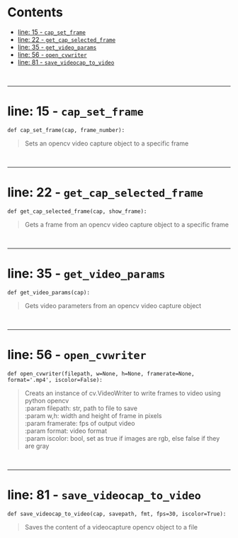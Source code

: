 



Contents
========

* [line: 15 - `cap_set_frame`](#line-15---cap_set_frame)
* [line: 22 - `get_cap_selected_frame`](#line-22---get_cap_selected_frame)
* [line: 35 - `get_video_params`](#line-35---get_video_params)
* [line: 56 - `open_cvwriter`](#line-56---open_cvwriter)
* [line: 81 - `save_videocap_to_video`](#line-81---save_videocap_to_video)


&nbsp;

--------
# line: 15 - `cap_set_frame`
  
```  
def cap_set_frame(cap, frame_number):
```
>Sets an opencv video capture object to a specific frame

&nbsp;

--------
# line: 22 - `get_cap_selected_frame`
  
```  
def get_cap_selected_frame(cap, show_frame):
```
>Gets a frame from an opencv video capture object to a specific frame

&nbsp;

--------
# line: 35 - `get_video_params`
  
```  
def get_video_params(cap):
```
>Gets video parameters from an opencv video capture object

&nbsp;

--------
# line: 56 - `open_cvwriter`
  
```  
def open_cvwriter(filepath, w=None, h=None, framerate=None, format='.mp4', iscolor=False):
```
>Creats an instance of cv.VideoWriter to write frames to video using python opencv  
:param filepath: str, path to file to save  
:param w,h: width and height of frame in pixels  
:param framerate: fps of output video  
:param format: video format  
:param iscolor: bool, set as true if images are rgb, else false if they are gray

&nbsp;

--------
# line: 81 - `save_videocap_to_video`
  
```  
def save_videocap_to_video(cap, savepath, fmt, fps=30, iscolor=True):
```
>Saves the content of a videocapture opencv object to a file